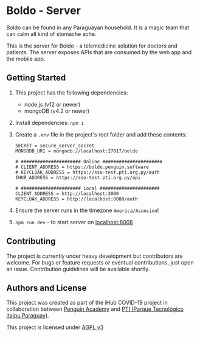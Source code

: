 # Boldo - Server

Boldo can be found in any Paraguayan household. It is a magic team that can calm all kind of stomache ache.

This is the server for Boldo - a telemedicine solution for doctors and patients.
The server exposes APIs that are consumed by the web app and the mobile app.

## Getting Started

1. This project has the following dependencies:

   - node.js (v12 or newer)
   - mongoDB (v4.2 or newer)

2. Install dependencies: `npm i`

3. Create a `.env` file in the project's root folder and add these contents:

   ```
   SECRET = secure_server_secret
   MONGODB_URI = mongodb://localhost:27017/boldo

   # ###################### Online ######################
   # CLIENT_ADDRESS = https://boldo.penguin.software
   # KEYCLOAK_ADDRESS = https://sso-test.pti.org.py/auth
   IHUB_ADDRESS = https://sso-test.pti.org.py/api

   # ###################### Local ######################
   CLIENT_ADDRESS = http://localhost:3000
   KEYCLOAK_ADDRESS = http://localhost:8080/auth
   ```

4. Ensure the server runs in the timezone `America/Asuncion`!

5. `npm run dev` - to start server on [localhost:8008](http://localhost:8008)

## Contributing

The project is currently under heavy development but contributors are welcome. For bugs or feature requests or eventual contributions, just open an issue. Contribution guidelines will be available shortly.

## Authors and License

This project was created as part of the iHub COVID-19 project in collaboration between [Penguin Academy](https://penguin.academy) and [PTI (Parque Tecnológico Itaipu Paraguay)](http://pti.org.py).

This project is licensed under
[AGPL v3](LICENSE)
